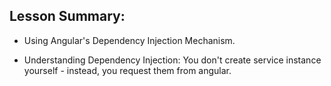 ## Lesson Summary:

- Using Angular's Dependency Injection Mechanism.

- Understanding Dependency Injection: You don't create service instance yourself - instead, you request them from angular.
